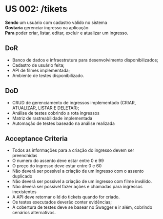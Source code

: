 # US 002: /tikets

**Sendo** um usuário com cadastro válido no sistema\
**Gostaria** gerenciar ingresso na aplicação\
**Para** poder criar, listar, editar, excluir e atualizar um ingresso.

## DoR

- Banco de dados e infraestrutura para desenvolvimento disponibilizados;
- Cadastro de usuário feita;
- API de filmes implementada;
- Ambiente de testes disponibilizado.

## DoD

- CRUD de gerenciamento de ingressos implementado (CRIAR, ATUALIZAR, LISTAR E DELETAR);
- Análise de testes cobrindo a rota ingressos
- Matriz de rastreabilidade implementada
- Automação de testes baseado na análise realizada

## Acceptance Criteria

- Todos as informações para a criação do ingresso devem ser preenchidas
- O numero do assento deve estar entre 0 e 99
- O preço do ingresso deve estar entre 0 e 60
- Não deverá ser possível a criação de um ingresso com o assento duplicado
- Não deverá ser possível a criação de um ingresso com filme inválido.
- Não deverá ser possível fazer ações e chamadas para ingressos inexistentes
- A API deve retornar o Id do tickets quando for criado.
- Os testes executados deverão conter evidências;
- A cobertura de testes deve se basear no Swagger e ir além, cobrindo cenários alternativos.
